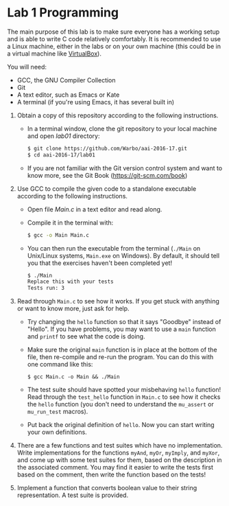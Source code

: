 Lab 1 Programming
=================

The main purpose of this lab is to make sure everyone has a working setup and
is able to write C code relatively comfortably. It is recommended to use a Linux
machine, either in the labs or on your own machine (this could be in a virtual
machine like [VirtualBox](https://www.virtualbox.org)).

You will need:

 - GCC, the GNU Compiler Collection
 - Git
 - A text editor, such as Emacs or Kate
 - A terminal (if you're using Emacs, it has several built in)

1. Obtain a copy of this repository according to the following instructions.
    - In a terminal window, clone the git repository to your local machine and
        open *lab01* directory:

        ```sh
        $ git clone https://github.com/Warbo/aai-2016-17.git
        $ cd aai-2016-17/lab01
        ```

    - If you are not familiar with the Git version control system and want to
      know more, see the Git Book (https://git-scm.com/book)

2. Use GCC to compile the given code to a standalone executable according to the
   following instructions.

   - Open file *Main.c* in a text editor and read along.
   - Compile it in the terminal with:

        ```sh
        $ gcc -o Main Main.c
        ```

   - You can then run the executable from the terminal (`./Main` on Unix/Linux
     systems, `Main.exe` on Windows). By default, it should tell you that
     the exercises haven't been completed yet!

        ```sh
        $ ./Main
        Replace this with your tests
        Tests run: 3
        ```

3. Read through `Main.c` to see how it works. If you get stuck with anything or
   want to know more, just ask for help.

    - Try changing the `hello` function so that it says "Goodbye" instead of
      "Hello". If you have problems, you may want to use a `main` function and
      `printf` to see what the code is doing.

    - Make sure the original `main` function is in place at the bottom of the
      file, then re-compile and re-run the program. You can do this with one
      command like this:

        ```
        $ gcc Main.c -o Main && ./Main
        ```

    - The test suite should have spotted your misbehaving `hello` function! Read
      through the `test_hello` function in `Main.c` to see how it checks the
      `hello` function (you don't need to understand the `mu_assert` or
      `mu_run_test` macros).

    - Put back the original definition of `hello`. Now you can start writing
      your own definitions.

4. There are a few functions and test suites which have no implementation. Write
   implementations for the functions `myAnd`, `myOr`, `myImply`, and `myXor`,
   and come up with some test suites for them, based on the description in the
   associated comment. You may find it easier to write the tests first based on
   the comment, then write the function based on the tests!

5. Implement a function that converts boolean value to their string
   representation. A test suite is provided.
